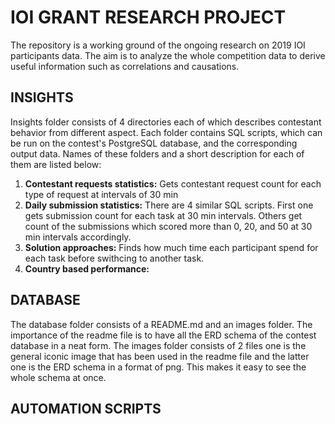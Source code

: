 # IOI GRANT RESEARCH PROJECT

The repository is a working ground of the ongoing research on 2019 IOI participants data. The aim is to analyze the whole competition data to derive useful information such as correlations and causations.

## INSIGHTS

Insights folder consists of 4 directories each of which describes contestant behavior from different aspect. Each folder contains SQL scripts, which can be run on the contest's 
PostgreSQL database, and the corresponding output data. Names of these folders and a short description for each of them are listed below:
1.  **Contestant requests statistics:** Gets contestant request count for each type of request at intervals of 30 min
2.  **Daily submission statistics:** There are 4 similar SQL scripts. First one gets submission count for each task at 30 min intervals. Others get count of the submissions which scored more than 0, 20, and 50 at 30 min intervals accordingly. 
3.  **Solution approaches:** Finds how much time each participant spend for each task before swithcing to another task.
4.  **Country based performance:** 

## DATABASE

The database folder consists of a README.md and an images folder. The importance of the readme file is to have all the ERD schema of the contest database in a neat form. The images folder consists of 2 files one is the general iconic image that has been used in the readme file and the latter one is the ERD schema in a format of png. This makes it easy to see the whole schema at once.

## AUTOMATION SCRIPTS

